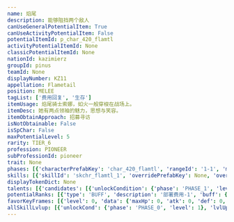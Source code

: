```yaml
---
name: 焰尾
description: 能够阻挡两个敌人
canUseGeneralPotentialItem: True
canUseActivityPotentialItem: False
potentialItemId: p_char_420_flamtl
activityPotentialItemId: None
classicPotentialItemId: None
nationId: kazimierz
groupId: pinus
teamId: None
displayNumber: KZ11
appellation: Flametail
position: MELEE
tagList: ['费用回复', '生存']
itemUsage: 焰尾骑士索娜，如火一般穿梭在战场上。
itemDesc: 她有两点领袖的魅力，思想与笑容。
itemObtainApproach: 招募寻访
isNotObtainable: False
isSpChar: False
maxPotentialLevel: 5
rarity: TIER_6
profession: PIONEER
subProfessionId: pioneer
trait: None
phases: [{'characterPrefabKey': 'char_420_flamtl', 'rangeId': '1-1', 'maxLevel': 50, 'attributesKeyFrames': [{'level': 1, 'data': {'maxHp': 864, 'atk': 216, 'def': 157, 'magicResistance': 0.0, 'cost': 12, 'blockCnt': 2, 'moveSpeed': 1.0, 'attackSpeed': 100.0, 'baseAttackTime': 1.05, 'respawnTime': 70, 'hpRecoveryPerSec': 0.0, 'spRecoveryPerSec': 1.0, 'maxDeployCount': 1, 'maxDeckStackCnt': 0, 'tauntLevel': 0, 'massLevel': 0, 'baseForceLevel': 0, 'stunImmune': False, 'silenceImmune': False, 'sleepImmune': False, 'frozenImmune': False, 'levitateImmune': False}}, {'level': 50, 'data': {'maxHp': 1138, 'atk': 314, 'def': 231, 'magicResistance': 0.0, 'cost': 12, 'blockCnt': 2, 'moveSpeed': 1.0, 'attackSpeed': 100.0, 'baseAttackTime': 1.05, 'respawnTime': 70, 'hpRecoveryPerSec': 0.0, 'spRecoveryPerSec': 1.0, 'maxDeployCount': 1, 'maxDeckStackCnt': 0, 'tauntLevel': 0, 'massLevel': 0, 'baseForceLevel': 0, 'stunImmune': False, 'silenceImmune': False, 'sleepImmune': False, 'frozenImmune': False, 'levitateImmune': False}}], 'evolveCost': None}, {'characterPrefabKey': 'char_420_flamtl', 'rangeId': '1-1', 'maxLevel': 80, 'attributesKeyFrames': [{'level': 1, 'data': {'maxHp': 1138, 'atk': 314, 'def': 231, 'magicResistance': 0.0, 'cost': 14, 'blockCnt': 2, 'moveSpeed': 1.0, 'attackSpeed': 100.0, 'baseAttackTime': 1.05, 'respawnTime': 70, 'hpRecoveryPerSec': 0.0, 'spRecoveryPerSec': 1.0, 'maxDeployCount': 1, 'maxDeckStackCnt': 0, 'tauntLevel': 0, 'massLevel': 0, 'baseForceLevel': 0, 'stunImmune': False, 'silenceImmune': False, 'sleepImmune': False, 'frozenImmune': False, 'levitateImmune': False}}, {'level': 80, 'data': {'maxHp': 1560, 'atk': 431, 'def': 313, 'magicResistance': 0.0, 'cost': 14, 'blockCnt': 2, 'moveSpeed': 1.0, 'attackSpeed': 100.0, 'baseAttackTime': 1.05, 'respawnTime': 70, 'hpRecoveryPerSec': 0.0, 'spRecoveryPerSec': 1.0, 'maxDeployCount': 1, 'maxDeckStackCnt': 0, 'tauntLevel': 0, 'massLevel': 0, 'baseForceLevel': 0, 'stunImmune': False, 'silenceImmune': False, 'sleepImmune': False, 'frozenImmune': False, 'levitateImmune': False}}], 'evolveCost': [{'id': '3211', 'count': 5, 'type': 'MATERIAL'}, {'id': '30012', 'count': 12, 'type': 'MATERIAL'}, {'id': '30032', 'count': 5, 'type': 'MATERIAL'}]}, {'characterPrefabKey': 'char_420_flamtl', 'rangeId': '1-1', 'maxLevel': 90, 'attributesKeyFrames': [{'level': 1, 'data': {'maxHp': 1560, 'atk': 431, 'def': 313, 'magicResistance': 0.0, 'cost': 14, 'blockCnt': 2, 'moveSpeed': 1.0, 'attackSpeed': 100.0, 'baseAttackTime': 1.05, 'respawnTime': 70, 'hpRecoveryPerSec': 0.0, 'spRecoveryPerSec': 1.0, 'maxDeployCount': 1, 'maxDeckStackCnt': 0, 'tauntLevel': 0, 'massLevel': 0, 'baseForceLevel': 0, 'stunImmune': False, 'silenceImmune': False, 'sleepImmune': False, 'frozenImmune': False, 'levitateImmune': False}}, {'level': 90, 'data': {'maxHp': 2138, 'atk': 526, 'def': 392, 'magicResistance': 0.0, 'cost': 14, 'blockCnt': 2, 'moveSpeed': 1.0, 'attackSpeed': 100.0, 'baseAttackTime': 1.05, 'respawnTime': 70, 'hpRecoveryPerSec': 0.0, 'spRecoveryPerSec': 1.0, 'maxDeployCount': 1, 'maxDeckStackCnt': 0, 'tauntLevel': 0, 'massLevel': 0, 'baseForceLevel': 0, 'stunImmune': False, 'silenceImmune': False, 'sleepImmune': False, 'frozenImmune': False, 'levitateImmune': False}}], 'evolveCost': [{'id': '3213', 'count': 4, 'type': 'MATERIAL'}, {'id': '30125', 'count': 4, 'type': 'MATERIAL'}, {'id': '30014', 'count': 9, 'type': 'MATERIAL'}]}]
skills: [{'skillId': 'skchr_flamtl_1', 'overridePrefabKey': None, 'overrideTokenKey': None, 'levelUpCostCond': [{'unlockCond': {'phase': 'PHASE_2', 'level': 1}, 'lvlUpTime': 28800, 'levelUpCost': [{'id': '3303', 'count': 8, 'type': 'MATERIAL'}, {'id': '30074', 'count': 4, 'type': 'MATERIAL'}, {'id': '30053', 'count': 8, 'type': 'MATERIAL'}]}, {'unlockCond': {'phase': 'PHASE_2', 'level': 1}, 'lvlUpTime': 57600, 'levelUpCost': [{'id': '3303', 'count': 12, 'type': 'MATERIAL'}, {'id': '31024', 'count': 4, 'type': 'MATERIAL'}, {'id': '30104', 'count': 8, 'type': 'MATERIAL'}]}, {'unlockCond': {'phase': 'PHASE_2', 'level': 1}, 'lvlUpTime': 86400, 'levelUpCost': [{'id': '3303', 'count': 15, 'type': 'MATERIAL'}, {'id': '30125', 'count': 6, 'type': 'MATERIAL'}, {'id': '30064', 'count': 4, 'type': 'MATERIAL'}]}], 'unlockCond': {'phase': 'PHASE_0', 'level': 1}}, {'skillId': 'skchr_flamtl_2', 'overridePrefabKey': None, 'overrideTokenKey': None, 'levelUpCostCond': [{'unlockCond': {'phase': 'PHASE_2', 'level': 1}, 'lvlUpTime': 28800, 'levelUpCost': [{'id': '3303', 'count': 8, 'type': 'MATERIAL'}, {'id': '30084', 'count': 4, 'type': 'MATERIAL'}, {'id': '31053', 'count': 5, 'type': 'MATERIAL'}]}, {'unlockCond': {'phase': 'PHASE_2', 'level': 1}, 'lvlUpTime': 57600, 'levelUpCost': [{'id': '3303', 'count': 12, 'type': 'MATERIAL'}, {'id': '30044', 'count': 4, 'type': 'MATERIAL'}, {'id': '31024', 'count': 7, 'type': 'MATERIAL'}]}, {'unlockCond': {'phase': 'PHASE_2', 'level': 1}, 'lvlUpTime': 86400, 'levelUpCost': [{'id': '3303', 'count': 15, 'type': 'MATERIAL'}, {'id': '30115', 'count': 6, 'type': 'MATERIAL'}, {'id': '30044', 'count': 5, 'type': 'MATERIAL'}]}], 'unlockCond': {'phase': 'PHASE_1', 'level': 1}}, {'skillId': 'skchr_flamtl_3', 'overridePrefabKey': None, 'overrideTokenKey': None, 'levelUpCostCond': [{'unlockCond': {'phase': 'PHASE_2', 'level': 1}, 'lvlUpTime': 28800, 'levelUpCost': [{'id': '3303', 'count': 8, 'type': 'MATERIAL'}, {'id': '30094', 'count': 4, 'type': 'MATERIAL'}, {'id': '30073', 'count': 7, 'type': 'MATERIAL'}]}, {'unlockCond': {'phase': 'PHASE_2', 'level': 1}, 'lvlUpTime': 57600, 'levelUpCost': [{'id': '3303', 'count': 12, 'type': 'MATERIAL'}, {'id': '30054', 'count': 4, 'type': 'MATERIAL'}, {'id': '31054', 'count': 8, 'type': 'MATERIAL'}]}, {'unlockCond': {'phase': 'PHASE_2', 'level': 1}, 'lvlUpTime': 86400, 'levelUpCost': [{'id': '3303', 'count': 15, 'type': 'MATERIAL'}, {'id': '30135', 'count': 6, 'type': 'MATERIAL'}, {'id': '30054', 'count': 5, 'type': 'MATERIAL'}]}], 'unlockCond': {'phase': 'PHASE_2', 'level': 1}}]
displayTokenDict: None
talents: [{'candidates': [{'unlockCondition': {'phase': 'PHASE_1', 'level': 1}, 'requiredPotentialRank': 0, 'prefabKey': '1', 'name': '前锋剑术', 'description': '触发闪避时，下次攻击变为二连击', 'rangeId': None, 'blackboard': [], 'tokenKey': None}, {'unlockCondition': {'phase': 'PHASE_2', 'level': 1}, 'requiredPotentialRank': 0, 'prefabKey': '1+', 'name': '前锋剑术', 'description': '触发闪避时，下次攻击变为二连击并攻击所有阻挡的敌人', 'rangeId': None, 'blackboard': [], 'tokenKey': None}]}, {'candidates': [{'unlockCondition': {'phase': 'PHASE_2', 'level': 1}, 'requiredPotentialRank': 0, 'prefabKey': '2', 'name': '红松骑士团团长', 'description': '在场时，所有【卡西米尔】势力的干员获得22%的物理闪避', 'rangeId': None, 'blackboard': [{'key': 'prob', 'value': 0.22, 'valueStr': None}], 'tokenKey': None}, {'unlockCondition': {'phase': 'PHASE_2', 'level': 1}, 'requiredPotentialRank': 4, 'prefabKey': '2', 'name': '红松骑士团团长', 'description': '在场时，所有【卡西米尔】势力的干员获得25%<@ba.talpu>（+3%）</>的物理闪避', 'rangeId': None, 'blackboard': [{'key': 'prob', 'value': 0.25, 'valueStr': None}], 'tokenKey': None}]}]
potentialRanks: [{'type': 'BUFF', 'description': '部署费用-1', 'buff': {'attributes': {'abnormalFlags': None, 'abnormalImmunes': None, 'abnormalAntis': None, 'abnormalCombos': None, 'abnormalComboImmunes': None, 'attributeModifiers': [{'attributeType': 'COST', 'formulaItem': 'ADDITION', 'value': -1.0, 'loadFromBlackboard': False, 'fetchBaseValueFromSourceEntity': False}]}}, 'equivalentCost': None}, {'type': 'BUFF', 'description': '再部署时间-4秒', 'buff': {'attributes': {'abnormalFlags': None, 'abnormalImmunes': None, 'abnormalAntis': None, 'abnormalCombos': None, 'abnormalComboImmunes': None, 'attributeModifiers': [{'attributeType': 'RESPAWN_TIME', 'formulaItem': 'ADDITION', 'value': -4.0, 'loadFromBlackboard': False, 'fetchBaseValueFromSourceEntity': False}]}}, 'equivalentCost': None}, {'type': 'BUFF', 'description': '攻击力+25', 'buff': {'attributes': {'abnormalFlags': None, 'abnormalImmunes': None, 'abnormalAntis': None, 'abnormalCombos': None, 'abnormalComboImmunes': None, 'attributeModifiers': [{'attributeType': 'ATK', 'formulaItem': 'ADDITION', 'value': 25.0, 'loadFromBlackboard': False, 'fetchBaseValueFromSourceEntity': False}]}}, 'equivalentCost': None}, {'type': 'CUSTOM', 'description': '第二天赋效果增强', 'buff': None, 'equivalentCost': None}, {'type': 'BUFF', 'description': '部署费用-1', 'buff': {'attributes': {'abnormalFlags': None, 'abnormalImmunes': None, 'abnormalAntis': None, 'abnormalCombos': None, 'abnormalComboImmunes': None, 'attributeModifiers': [{'attributeType': 'COST', 'formulaItem': 'ADDITION', 'value': -1.0, 'loadFromBlackboard': False, 'fetchBaseValueFromSourceEntity': False}]}}, 'equivalentCost': None}]
favorKeyFrames: [{'level': 0, 'data': {'maxHp': 0, 'atk': 0, 'def': 0, 'magicResistance': 0.0, 'cost': 0, 'blockCnt': 0, 'moveSpeed': 0.0, 'attackSpeed': 0.0, 'baseAttackTime': 0.0, 'respawnTime': 0, 'hpRecoveryPerSec': 0.0, 'spRecoveryPerSec': 0.0, 'maxDeployCount': 0, 'maxDeckStackCnt': 0, 'tauntLevel': 0, 'massLevel': 0, 'baseForceLevel': 0, 'stunImmune': False, 'silenceImmune': False, 'sleepImmune': False, 'frozenImmune': False, 'levitateImmune': False}}, {'level': 50, 'data': {'maxHp': 0, 'atk': 85, 'def': 0, 'magicResistance': 0.0, 'cost': 0, 'blockCnt': 0, 'moveSpeed': 0.0, 'attackSpeed': 0.0, 'baseAttackTime': 0.0, 'respawnTime': 0, 'hpRecoveryPerSec': 0.0, 'spRecoveryPerSec': 0.0, 'maxDeployCount': 0, 'maxDeckStackCnt': 0, 'tauntLevel': 0, 'massLevel': 0, 'baseForceLevel': 0, 'stunImmune': False, 'silenceImmune': False, 'sleepImmune': False, 'frozenImmune': False, 'levitateImmune': False}}]
allSkillLvlup: [{'unlockCond': {'phase': 'PHASE_0', 'level': 1}, 'lvlUpCost': [{'id': '3301', 'count': 5, 'type': 'MATERIAL'}]}, {'unlockCond': {'phase': 'PHASE_0', 'level': 1}, 'lvlUpCost': [{'id': '3301', 'count': 5, 'type': 'MATERIAL'}, {'id': '30021', 'count': 5, 'type': 'MATERIAL'}, {'id': '30051', 'count': 4, 'type': 'MATERIAL'}]}, {'unlockCond': {'phase': 'PHASE_0', 'level': 1}, 'lvlUpCost': [{'id': '3302', 'count': 8, 'type': 'MATERIAL'}, {'id': '30032', 'count': 5, 'type': 'MATERIAL'}]}, {'unlockCond': {'phase': 'PHASE_1', 'level': 1}, 'lvlUpCost': [{'id': '3302', 'count': 8, 'type': 'MATERIAL'}, {'id': '30042', 'count': 4, 'type': 'MATERIAL'}, {'id': '30022', 'count': 3, 'type': 'MATERIAL'}]}, {'unlockCond': {'phase': 'PHASE_1', 'level': 1}, 'lvlUpCost': [{'id': '3302', 'count': 8, 'type': 'MATERIAL'}, {'id': '30103', 'count': 4, 'type': 'MATERIAL'}]}, {'unlockCond': {'phase': 'PHASE_1', 'level': 1}, 'lvlUpCost': [{'id': '3303', 'count': 8, 'type': 'MATERIAL'}, {'id': '31033', 'count': 4, 'type': 'MATERIAL'}, {'id': '31013', 'count': 4, 'type': 'MATERIAL'}]}]
---
```


